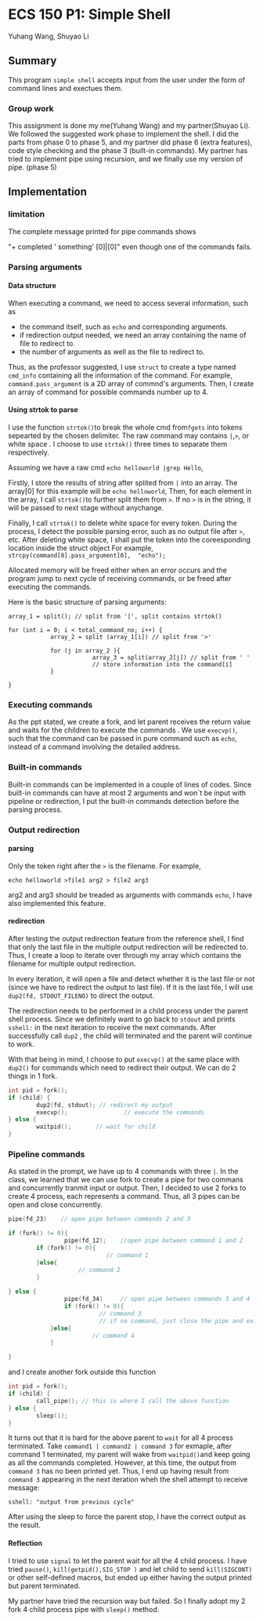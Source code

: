 # ECS 150 P1: Simple Shell

Yuhang Wang,  Shuyao Li

## Summary

This program  `simple shell` accepts input from the user under the form of command lines and exectues them. 

### Group work

This assignment is done my me(Yuhang Wang) and my partner(Shuyao Li). We followed the suggested work phase to implement the shell. I did the parts from phase 0 to phase 5, and my partner did phase 6 (extra features), code style checking and the phase 3 (built-in commands). My partner has tried to implement pipe using recursion, and we finally use my version of pipe. (phase 5)

## Implementation

### limitation

The complete message printed for pipe commands shows 

"+ completed ' something' [0]|[0]" even though one of the commands fails.

### Parsing arguments

#### Data structure

When executing a command, we need to access several information, such as

- the command itself, such as `echo` and corresponding arguments.
- if redirection output needed, we need an array containing the name of file to redirect to.
- the number of arguments as well as the file to redirect to.

Thus, as the professor suggested, I use `struct` to create a type named `cmd_info` containing all the information of the command. For example, `command.pass_argument` is a 2D array of commnd's arguments. Then, I create an array of command for possible commands number up to 4.

#### Using strtok to parse

I use the function `strtok()`to break the whole cmd from`fgets` into tokens sepearted by the chosen delimiter. The raw command may contains `|`,`>`, or white space . I choose to use  `strtok()` three times to separate them respectively.

Assuming we have a raw cmd `echo helloworld |grep Hello`, 

Firstly, I store the results of string after splited from `|` into an array. The array[0] for this example will be `echo helloworld`, Then, for each element in the array, I call `strtok()`to further split them from `>`. If no `>` is in the string, it will be passed to next stage without anychange.

Finally, I call  `strtok()` to delete white space for every token. During the process, I detect the possible parsing error, such as no output file after `>`, etc. After deleting white space, I shall put the token into the coreesponding location inside the struct object For example, `strcpy(command[0].pass_argument[0],  "echo");`

Allocated memory will be freed either when an error occurs and the program jump to next cycle of receiving commands,  or be freed after executing the commands.

Here is the basic structure of parsing arguments:

```
array_1 = split(); // split from '|', split contains strtok()

for (int i = 0; i < total_command_no; i++) {
			array_2 = split (array_1[i]) // split from '>'
			
			for (j in array_2 ){
						array_3 = split(array_2[j]) // split from ' '
						// store information into the command[i]
			}
			
}
```

### Executing commands

As the ppt stated, we create a fork, and let parent receives the return value and waits for the children to execute the commands . We use `execvp()`, such that the command can be passed in pure command such as `echo`, instead of a command involving the detailed address.

### Built-in commands

Built-in commands can be implemented in a couple of lines of codes. Since built-in commands can have at most 2 arguments and won`t be input with pipeline or redirection, I put the built-in commands detection before the parsing process.

### Output redirection

#### parsing

Only the token right after the `>` is the filename. For example, 

`echo helloworld >file1 arg2 > file2 arg3`

arg2 and arg3 should be treaded as arguments with commands `echo`, I have also implemented this feature.

#### redirection

After testing the output redirection feature from the reference shell, I find that only the last file in the multiple output redirection will be redirected to. Thus, I create a loop to iterate over through my array which contains the filename for multiple output redirection. 

In every iteration, it will open a file and detect whether it is the last file or not (since we have to redirect the output to last file). If it is the last file, I will use `dup2(fd, STDOUT_FILENO)` to direct the output.

The redirection needs to be performed in a child process under the parent shell process. Since we definitely want to go back to `stdout` and prints `sshell:` in the next iteration to receive the next commands. After successfully call `dup2` , the child will terminated and the parent will continue to work.

With that being in mind, I choose to put `execvp()` at the same place with `dup2()` for commands which need to redirect their output. We can do 2 things in 1 fork.

```c
int pid = fork();
if (child) {
        dup2(fd, stdout); // redirect my output
        execvp(); 				 // execute the commands
} else {
        waitpid();       // wait for child 
}
```

### Pipeline commands

As stated in the prompt, we have up to 4 commands with three `|`. In the class, we learned that we can use fork to create a pipe for two commans and concurrently tranmit input or output. Then, I decided to use 2 forks to create 4 process, each represents a command.  Thus, all 3 pipes can be open and close concurrently.

```c
pipe(fd_23)    // open pipe between commands 2 and 3

if (fork() != 0){
				pipe(fd_12);    //open pipe between command 1 and 2
        if (fork() != 0){  
							// command 1
        }else{             
        			// command 2
        }
        
} else {
				pipe(fd_34)     // open pipe between commands 3 and 4
				if (fork() != 0){
						  // command 3
						  // if no command, just close the pipe and exit()
		    }else{
		   				// command 4
		    }

}
```



and I create another fork outside this function

```c
int pid = fork();
if (child) {
        call_pipe(); // this is where I call the above function
} else {
        sleep(1);
}
```

It turns out that it is hard for the above parent to `wait` for all 4 process terminated. Take `command1 | command2 | command 3` for exmaple, after command 1 terminated, my parent will wake from `waitpid()`and keep going as all the commands completed. However, at this time, the output from `command 3` has no been printed yet. Thus, I end up having result from `command 3`  appearing in the next iteration wheh the shell attempt to receive message:

```
sshell: "output from previous cycle"
```

After using the sleep to force the parent stop, I have the correct output as the result.

#### Reflection

I tried to use `signal` to let the parent wait for all the 4 child process. I have tried `pause()`, `kill(getpid(),SIG_STOP )` and let child to send `kill(SIGCONT)` or other self-defined macros, but ended up either having the output printed but parent terminated. 

My partner have tried the recursion way but failed. So I finally adopt my 2 fork 4 child process pipe with `sleep()` method.